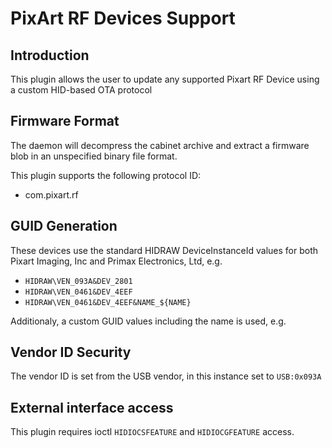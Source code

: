 PixArt RF Devices Support
=========================

Introduction
------------

This plugin allows the user to update any supported Pixart RF Device using a
custom HID-based OTA protocol

Firmware Format
---------------

The daemon will decompress the cabinet archive and extract a firmware blob in
an unspecified binary file format.

This plugin supports the following protocol ID:

 * com.pixart.rf

GUID Generation
---------------

These devices use the standard HIDRAW DeviceInstanceId values for both
Pixart Imaging, Inc and Primax Electronics, Ltd, e.g.

 * `HIDRAW\VEN_093A&DEV_2801`
 * `HIDRAW\VEN_0461&DEV_4EEF`
 * `HIDRAW\VEN_0461&DEV_4EEF&NAME_${NAME}`

Additionaly, a custom GUID values including the name is used, e.g.

Vendor ID Security
------------------

The vendor ID is set from the USB vendor, in this instance set to `USB:0x093A`

External interface access
-------------------------
This plugin requires ioctl `HIDIOCSFEATURE` and `HIDIOCGFEATURE` access.
